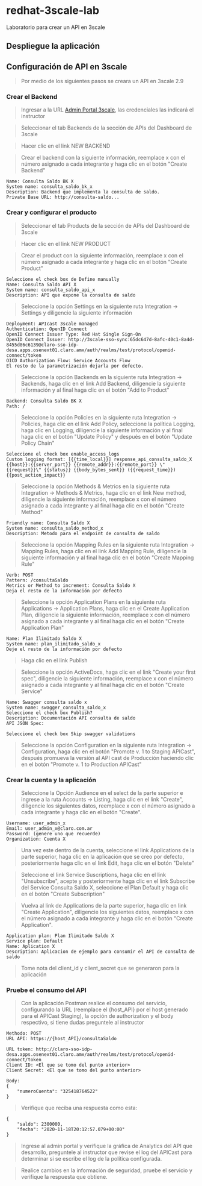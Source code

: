 # redhat-3scale-lab

Laboratorio para crear un API en 3scale

## Despliegue la aplicación


## Configuración de API en 3scale

> Por medio de los siguientes pasos se creara un API en 3scale 2.9

### Crear el Backend

> Ingresar a la URL [Admin Portal 3scale](https://3scale-admin.apps.osepext01.claro.amx/), las credenciales las indicará el instructor

> Seleccionar el tab Backends de la sección de APIs del Dashboard de 3scale

> Hacer clic en el link NEW BACKEND

> Crear el backend con la siguiente información, reemplace x con el número asignado a cada integrante y haga clic en el botón "Create Backend"

```
Name: Consulta Saldo BK X
System name: consulta_saldo_bk_x
Description: Backend que implementa la consulta de saldo.
Private Base URL: http://consulta-saldo...
```

### Crear y configurar el producto

> Seleccionar el tab Products de la sección de APIs del Dashboard de 3scale

> Hacer clic en el link NEW PRODUCT

> Crear el product con la siguiente información, reemplace x con el número asignado a cada integrante y haga clic en el botón "Create Product"

```
Seleccione el check box de Define manually
Name: Consulta Saldo API X
System name: consulta_saldo_api_x
Description: API que expone la consulta de saldo
```

> Seleccione la opción Settings en la siguiente ruta Integration -> Settings y diligencie la siguiente información

```
Deployment: APIcast 3scale managed
Authentication: OpenID Connect
OpenID Connect Issuer Type: Red Hat Single Sign-On
OpenID Connect Issuer: http://3scale-sso-sync:65dc647d-8afc-40c1-8a4d-8455d86c6139@claro-sso-idp-desa.apps.osenext01.claro.amx/auth/realms/test/protocol/openid-connect/token
OICD Authorization Flow: Service Accounts Flow
El resto de la parametrización dejarla por defecto.
```

> Seleccione la opción Backends en la siguiente ruta Integration -> Backends, haga clic en el link Add Backend, diligencie la siguiente información y al final haga clic en el botón "Add to Product"

```
Backend: Consulta Saldo BK X
Path: /
```

> Seleccione la opción Policies en la siguiente ruta Integration -> Policies, haga clic en el link Add Policy, seleccione la política Logging, haga clic en Logging, diligencie la siguiente información y al final haga clic en el botón "Update Policy" y después en el botón "Update Policy Chain"


```
Seleccione el check box enable_access_logs
Custom logging format: [{{time_local}}] response_api_consulta_saldo_X {{host}}:{{server_port}} {{remote_addr}}:{{remote_port}} \"{{request}}\" {{status}} {{body_bytes_sent}} ({{request_time}}) {{post_action_impact}}
```

> Seleccione la opción Methods & Metrics en la siguiente ruta Integration -> Methods & Metrics, haga clic en el link New method, diligencie la siguiente información, reemplace x con el número asignado a cada integrante y al final haga clic en el botón "Create Method"


```
Friendly name: Consulta Saldo X
System name: consulta_saldo_method_x
Description: Metodo para el endpoint de consulta de saldo
```

> Seleccione la opción Mapping Rules en la siguiente ruta Integration -> Mapping Rules, haga clic en el link Add Mapping Rule, diligencie la siguiente información y al final haga clic en el botón "Create Mapping Rule"

```
Verb: POST
Pattern: /consultaSaldo
Metrics or Method to increment: Consulta Saldo X
Deja el resto de la información por defecto
```

> Seleccione la opción Application Plans en la siguiente ruta Applications -> Application Plans, haga clic en el Create Application Plan, diligencie la siguiente información, reemplace x con el número asignado a cada integrante y al final haga clic en el botón "Create Application Plan"

```
Name: Plan Ilimitado Saldo X
System name: plan_ilimitado_saldo_x
Deje el resto de la información por defecto
```

> Haga clic en el link Publish

> Seleccione la opción ActiveDocs, haga clic en el link "Create your first spec", diligencie la siguiente información, reemplace x con el número asignado a cada integrante y al final haga clic en el botón "Create Service"

```
Name: Swagger consulta saldo x
System name: swagger_consulta_saldo_x
Seleccione el check box Publish?
Description: Documentación API consulta de saldo
API JSON Spec: 

Seleccione el check box Skip swagger validations
```

> Seleccione la opción Configuration en la siguiente ruta Integration -> Configuration, haga clic en el botón "Promote v. 1 to Staging APICast", después promueva la versión al API cast de Producción haciendo clic en el botón "Promote v. 1 to Production APICast"

### Crear la cuenta y la aplicación

> Seleccione la Opción Audience en el select de la parte superior e ingrese a la ruta Accounts -> Listing, haga clic en el link "Create", diligencie los siguientes datos, reemplace x con el número asignado a cada integrante y haga clic en el botón "Create".

```
Username: user_admin_x
Email: user_admin_x@claro.com.ar
Password: (genere uno que recuerde)
Organization: Cuenta X
```

> Una vez este dentro de la cuenta, seleccione el link Applications de la parte superior, haga clic en la aplicación que se creo por defecto, posteriormente haga clic en el link Edit, haga clic en el botón "Delete"

> Seleccione el link Service Suscriptions, haga clic en el link "Unsubscribe", acepte y posteriormente haga clic en el link Subscribe del Service Consulta Saldo X, seleccione el Plan Default y haga clic en el botón "Create Subscription"

> Vuelva al link de Applications de la parte superior, haga clic en link "Create Application", diligencie los siguientes datos, reemplace x con el número asignado a cada integrante y haga clic en el botón "Create Application".

```
Application plan: Plan Ilimitado Saldo X
Service plan: Default
Name: Aplication X
Description: Aplicacion de ejemplo para consumir el API de consulta de saldo
```

> Tome nota del client_id y client_secret que se generaron para la aplicación

### Pruebe el consumo del API

> Con la aplicación Postman realice el consumo del servicio, configurando la URL (reemplace el {host_API} por el host generado para el APICast Staging), la opción de authorization y el body respectivo, si tiene dudas preguntele al instructor

```
Methodo: POST
URL API: https://{host_API}/consultaSaldo

URL token: http://claro-sso-idp-desa.apps.osenext01.claro.amx/auth/realms/test/protocol/openid-connect/token
Client ID: <El que se tomo del punto anterior>
Client Secret: <El que se tomo del punto anterior>

Body:
{
    "numeroCuenta": "325418764522"
}
```

> Verifique que reciba una respuesta como esta:

```
{
    "saldo": 2300000,
    "fecha": "2020-11-18T20:12:57.079+00:00"
}
```

> Ingrese al admin portal y verifique la gráfica de Analytics del API que desarrollo, preguntele al instructor que revise el log del APICast para determinar si se escribe el log de la política configurada.

> Realice cambios en la información de seguridad, pruebe el servicio y verifique la respuesta que obtiene.
